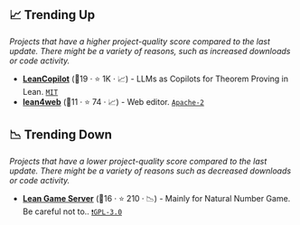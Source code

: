 ## 📈 Trending Up

_Projects that have a higher project-quality score compared to the last update. There might be a variety of reasons, such as increased downloads or code activity._

- <b><a href="https://github.com/lean-dojo/LeanCopilot">LeanCopilot</a></b> (🥈19 · ⭐ 1K · 📈) - LLMs as Copilots for Theorem Proving in Lean. <code><a href="http://bit.ly/34MBwT8">MIT</a></code>
- <b><a href="https://live.lean-lang.org/">lean4web</a></b> (🥉11 · ⭐ 74 · 📈) - Web editor. <code><a href="http://bit.ly/3nYMfla">Apache-2</a></code>

## 📉 Trending Down

_Projects that have a lower project-quality score compared to the last update. There might be a variety of reasons such as decreased downloads or code activity._

- <b><a href="https://adam.math.hhu.de/">Lean Game Server</a></b> (🥇16 · ⭐ 210 · 📉) - Mainly for Natural Number Game. Be careful not to.. <code><a href="http://bit.ly/2M0xdwT">❗️GPL-3.0</a></code>
